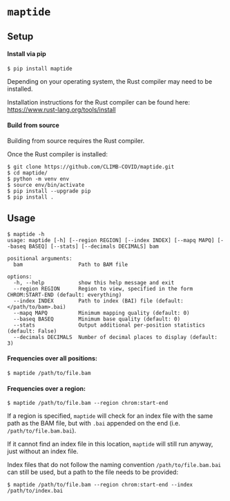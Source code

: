 # `maptide`

## Setup
#### Install via pip
```
$ pip install maptide
```
Depending on your operating system, the Rust compiler may need to be installed.

Installation instructions for the Rust compiler can be found here: https://www.rust-lang.org/tools/install

#### Build from source
Building from source requires the Rust compiler.

Once the Rust compiler is installed:
```
$ git clone https://github.com/CLIMB-COVID/maptide.git
$ cd maptide/
$ python -m venv env
$ source env/bin/activate
$ pip install --upgrade pip
$ pip install .
```

## Usage
```
$ maptide -h
usage: maptide [-h] [--region REGION] [--index INDEX] [--mapq MAPQ] [--baseq BASEQ] [--stats] [--decimals DECIMALS] bam

positional arguments:
  bam                  Path to BAM file

options:
  -h, --help           show this help message and exit
  --region REGION      Region to view, specified in the form CHROM:START-END (default: everything)
  --index INDEX        Path to index (BAI) file (default: </path/to/bam>.bai)
  --mapq MAPQ          Minimum mapping quality (default: 0)
  --baseq BASEQ        Minimum base quality (default: 0)
  --stats              Output additional per-position statistics (default: False)
  --decimals DECIMALS  Number of decimal places to display (default: 3)
```

#### Frequencies over all positions:
```
$ maptide /path/to/file.bam
```

#### Frequencies over a region:
```
$ maptide /path/to/file.bam --region chrom:start-end
```
If a region is specified, `maptide` will check for an index file with the same path as the BAM file, but with `.bai` appended on the end (i.e. `/path/to/file.bam.bai`).

If it cannot find an index file in this location, `maptide` will still run anyway, just without an index file.

Index files that do not follow the naming convention `/path/to/file.bam.bai` can still be used, but a path to the file needs to be provided:
```
$ maptide /path/to/file.bam --region chrom:start-end --index /path/to/index.bai
```

